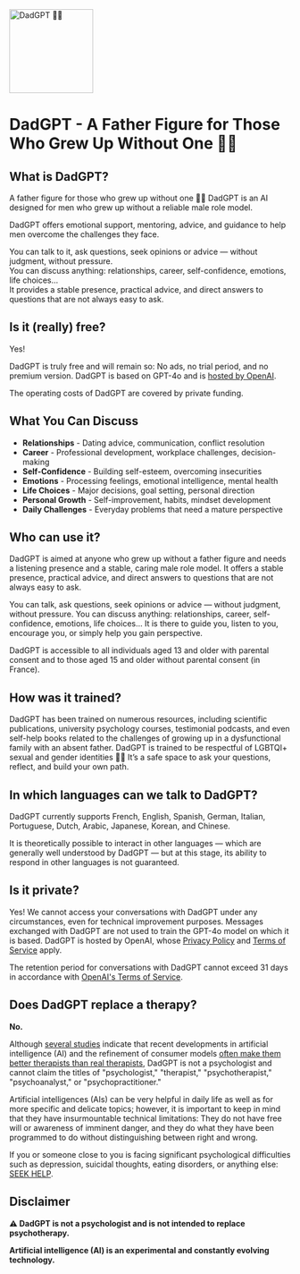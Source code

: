 <img width="150" height="150" alt="DadGPT 👨🏻" src="https://github.com/user-attachments/assets/d74a7542-b7fe-4df7-888c-271bde756c9f" />


# DadGPT - A Father Figure for Those Who Grew Up Without One 👨🏻

## What is DadGPT?

A father figure for those who grew up without one 👨🏻
DadGPT is an AI designed for men who grew up without a reliable male role model.

DadGPT offers emotional support, mentoring, advice, and guidance to help men overcome the challenges they face.

You can talk to it, ask questions, seek opinions or advice — without judgment, without pressure.  
You can discuss anything: relationships, career, self-confidence, emotions, life choices…  
It provides a stable presence, practical advice, and direct answers to questions that are not always easy to ask.

## Is it (really) free?

Yes!

DadGPT is truly free and will remain so: No ads, no trial period, and no premium version.
DadGPT is based on GPT-4o and is [hosted by OpenAI](https://chatgpt.com/g/g-6874b441f6b48191b12e04a7417369b4-dadgpt?model=gpt-4o).

The operating costs of DadGPT are covered by private funding.

## What You Can Discuss

- **Relationships** - Dating advice, communication, conflict resolution
- **Career** - Professional development, workplace challenges, decision-making
- **Self-Confidence** - Building self-esteem, overcoming insecurities
- **Emotions** - Processing feelings, emotional intelligence, mental health
- **Life Choices** - Major decisions, goal setting, personal direction
- **Personal Growth** - Self-improvement, habits, mindset development
- **Daily Challenges** - Everyday problems that need a mature perspective

## Who can use it?

DadGPT is aimed at anyone who grew up without a father figure and needs a listening presence and a stable, caring male role model.
It offers a stable presence, practical advice, and direct answers to questions that are not always easy to ask.

You can talk, ask questions, seek opinions or advice — without judgment, without pressure.
You can discuss anything: relationships, career, self-confidence, emotions, life choices…
It is there to guide you, listen to you, encourage you, or simply help you gain perspective.

DadGPT is accessible to all individuals aged 13 and older with parental consent and to those aged 15 and older without parental consent (in France).


## How was it trained?

DadGPT has been trained on numerous resources, including scientific publications, university psychology courses, testimonial podcasts, and even self-help books related to the challenges of growing up in a dysfunctional family with an absent father.
DadGPT is trained to be respectful of LGBTQI+ sexual and gender identities 🏳️‍🌈
It’s a safe space to ask your questions, reflect, and build your own path.

## In which languages can we talk to DadGPT?

DadGPT currently supports French, English, Spanish, German, Italian, Portuguese, Dutch, Arabic, Japanese, Korean, and Chinese.

It is theoretically possible to interact in other languages — which are generally well understood by DadGPT — but at this stage, its ability to respond in other languages is not guaranteed.

## Is it private?

Yes! We cannot access your conversations with DadGPT under any circumstances, even for technical improvement purposes.
Messages exchanged with DadGPT are not used to train the GPT-4o model on which it is based.
DadGPT is hosted by OpenAI, whose [Privacy Policy](https://openai.com/policies/row-privacy-policy/) and [Terms of Service](https://openai.com/policies/row-terms-of-use/) apply.

The retention period for conversations with DadGPT cannot exceed 31 days in accordance with [OpenAI's Terms of Service](https://openai.com/policies/).

## Does DadGPT replace a therapy?

**No.**

Although [several studies](https://www.forbes.com/sites/dimitarmixmihov/2025/02/17/a-new-study-says-chatgpt-is-a-better-therapist-than-humans---scientists-explain-why/) indicate that recent developments in artificial intelligence (AI) and the refinement of consumer models [often make them better therapists than real therapists](https://neurosciencenews.com/ai-chatgpt-psychotherapy-28415/), DadGPT is not a psychologist and cannot claim the titles of "psychologist," "therapist," "psychotherapist," "psychoanalyst," or "psychopractitioner."

Artificial intelligences (AIs) can be very helpful in daily life as well as for more specific and delicate topics; however, it is important to keep in mind that they have insurmountable technical limitations: They do not have free will or awareness of imminent danger, and they do what they have been programmed to do without distinguishing between right and wrong.

If you or someone close to you is facing significant psychological difficulties such as depression, suicidal thoughts, eating disorders, or anything else: [SEEK HELP](https://988lifeline.org/).

## Disclaimer

**⚠️ DadGPT is not a psychologist and is not intended to replace psychotherapy.**

**Artificial intelligence (AI) is an experimental and constantly evolving technology.**
